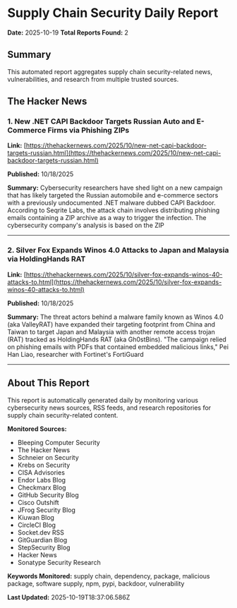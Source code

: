 # Supply Chain Security Daily Report
**Date:** 2025-10-19
**Total Reports Found:** 2

## Summary

This automated report aggregates supply chain security-related news, vulnerabilities, and research from multiple trusted sources.

## The Hacker News

### 1. New .NET CAPI Backdoor Targets Russian Auto and E-Commerce Firms via Phishing ZIPs

**Link:** [https://thehackernews.com/2025/10/new-net-capi-backdoor-targets-russian.html](https://thehackernews.com/2025/10/new-net-capi-backdoor-targets-russian.html)

**Published:** 10/18/2025

**Summary:** Cybersecurity researchers have shed light on a new campaign that has likely targeted the Russian automobile and e-commerce sectors with a previously undocumented .NET malware dubbed CAPI Backdoor. According to Seqrite Labs, the attack chain involves distributing phishing emails containing a ZIP archive as a way to trigger the infection. The cybersecurity company's analysis is based on the ZIP

---

### 2. Silver Fox Expands Winos 4.0 Attacks to Japan and Malaysia via HoldingHands RAT

**Link:** [https://thehackernews.com/2025/10/silver-fox-expands-winos-40-attacks-to.html](https://thehackernews.com/2025/10/silver-fox-expands-winos-40-attacks-to.html)

**Published:** 10/18/2025

**Summary:** The threat actors behind a malware family known as Winos 4.0 (aka ValleyRAT) have expanded their targeting footprint from China and Taiwan to target Japan and Malaysia with another remote access trojan (RAT) tracked as HoldingHands RAT (aka Gh0stBins). "The campaign relied on phishing emails with PDFs that contained embedded malicious links," Pei Han Liao, researcher with Fortinet's FortiGuard

---

## About This Report

This report is automatically generated daily by monitoring various cybersecurity news sources, RSS feeds, and research repositories for supply chain security-related content.

**Monitored Sources:**
- Bleeping Computer Security
- The Hacker News
- Schneier on Security
- Krebs on Security
- CISA Advisories
- Endor Labs Blog
- Checkmarx Blog
- GitHub Security Blog
- Cisco Outshift
- JFrog Security Blog
- Kiuwan Blog
- CircleCI Blog
- Socket.dev RSS
- GitGuardian Blog
- StepSecurity Blog
- Hacker News
- Sonatype Security Research

**Keywords Monitored:** supply chain, dependency, package, malicious package, software supply, npm, pypi, backdoor, vulnerability

**Last Updated:** 2025-10-19T18:37:06.586Z
